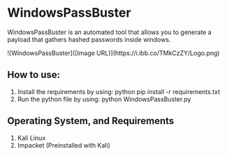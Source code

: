 # WindowsPassBuster
<p>WindowsPassBuster is an automated tool that allows you to generate a payload that gathers hashed passwords inside windows.
</p>
![WindowsPassBuster]([Image URL)](https://i.ibb.co/TMkCzZY/Logo.png)
<h2>How to use:</h2>
<ol>
  <li>
    Install the requirements by using: python pip install -r requirements.txt
  </li>
  <li>
    Run the python file by using: python WindowsPassBuster.py
  </li>
</ol>
  <h2>Operating System, and Requirements</h2>
  <ol>
    <li>
      Kali Linux
    </li>
    <li>
      Impacket (Preinstalled with Kali)
    </li>
  </ol>
</ol>
